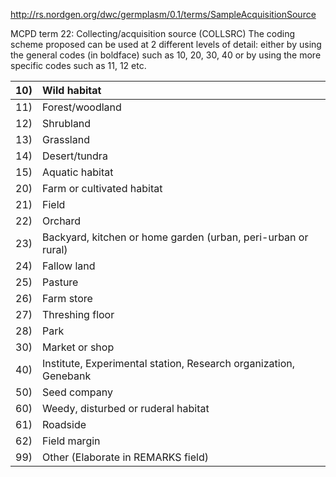 http://rs.nordgen.org/dwc/germplasm/0.1/terms/SampleAcquisitionSource

MCPD term 22: Collecting/acquisition source (COLLSRC) The coding scheme proposed can be used at 2 different levels of detail: either by using the general codes (in boldface) such as 10, 20, 30, 40 or by using the more specific codes such as 11, 12 etc.

| 10) | Wild habitat |
|:----|:-------------|
| 11) | Forest/woodland |
| 12) | Shrubland    |
| 13) | Grassland    |
| 14) | Desert/tundra |
| 15) | Aquatic habitat |
| 20) | Farm or cultivated habitat |
| 21) | Field        |
| 22) | Orchard      |
| 23) | Backyard, kitchen or home garden (urban, peri-urban or rural) |
| 24) | Fallow land  |
| 25) | Pasture      |
| 26) | Farm store   |
| 27) | Threshing floor |
| 28) | Park         |
| 30) | Market or shop |
| 40) | Institute, Experimental station, Research organization, Genebank |
| 50) | Seed company |
| 60) | Weedy, disturbed or ruderal habitat |
| 61) | Roadside     |
| 62) | Field margin |
| 99) | Other (Elaborate in REMARKS field) |